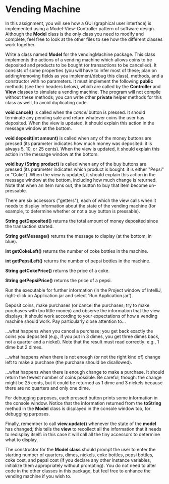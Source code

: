 Vending Machine
===============
In this assignment, you will see how a GUI (graphical user interface) is implemented using a Model-View-Controller pattern of software design. Although the **Model** class is the only class you need to modify and complete, feel free to look at the other files to see how the different classes work together.

Write a class named **Model** for the vendingMachine package. This class implements the actions of a vending machine which allows coins to be deposited and products to be bought (or transactions to be cancelled). It consists of some properties (you will have to infer most of these; plan on adding/removing fields as you implement/debug this class), methods, and a constructor with no parameters. It must implement the following **public** methods (see their headers below), which are called by the **Controller** and **View** classes to simulate a vending machine. The program will not compile without these methods; you can write other **private** helper methods for this class as well, to avoid duplicating code.

**void cancel()** is called when the _cancel_ button is pressed. It should terminate any pending sale and return whatever coins the user has deposited. When the view is updated, it should explain this action in the message window at the bottom.

**void deposit(int amount)** is called when any of the money buttons are pressed (its parameter indicates how much money was deposited: it is always 5, 10, or 25 cents). When the view is updated, it should explain this action in the message window at the bottom.

**void buy (String product)** is called when any of the buy buttons are pressed (its parameter indicates which product is bought: it is either "Pepsi" or "Coke"). When the view is updated, it should explain this action in the message window at the bottom, including how much change is returned. Note that when an item runs out, the button to buy that item become un-pressable.

There are six accessors ("getters"), each of which the view calls when it needs to display information about the state of the vending machine (for example, to determine whether or not a buy button is pressable).

**String getDeposited()** returns the total amount of money deposited since the transaction started.

**String getMessage()** returns the message to display (at the bottom, in blue).

**int getCokeLeft()** returns the number of coke bottles in the machine.

**int getPepsiLeft()** returns the number of pepsi bottles in the machine.

**String getCokePrice()** returns the price of a coke.

**String getPepsiPrice()** returns the price of a pepsi.

Run the executable for further information (in the Project window of IntelliJ, right-click on Application.jar and select 'Run Application.jar').

Deposit coins, make purchases (or cancel the purchases; try to make purchases with too little money) and observe the information that the view displays; it should work according to your expectations of how a vending machine should work. Pay particularly close attention to...

...what happens when you cancel a purchase; you get back exactly the coins you deposited (e.g., if you put in 3 dimes, you get three dimes back, not a quarter and a nickel). Note that the result must read correctly: e.g., 1 dime but 2 dimes.
  
...what happens when there is not enough (or not the right kind of) change left to make a purchase (the purchase should be disallowed).
  
...what happens when there is enough change to make a purchase. It should return the fewest number of coins possible. Be careful, though: the change might be 25 cents, but it could be returned as 1 dime and 3 nickels because there are no quarters and only one dime.

For debugging purposes, each pressed button prints some information in the console window. Notice that the information returned from the **toString** method in the **Model** class is displayed in the console window too, for debugging purposes.

Finally, remember to call **view.update()** whenever the state of the **model** has changed; this tells the **view** to recollect all the information that it needs to redisplay itself: in this case it will call all the tiny accessors to determine what to display.

The constructor for the **Model class** should prompt the user to enter the starting number of quarters, dimes, nickels, coke bottles, pepsi bottles, coke cost, and pepsi cost (if you declare any other instance variables, initialize them appropriately without prompting). You do not need to alter code in the other classes in this package, but feel free to enhance the vending machine if you wish to.
